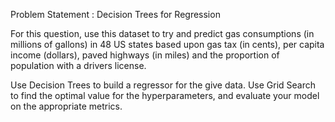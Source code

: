  Problem Statement : Decision Trees for Regression

For this question, use this dataset to try and predict gas consumptions (in millions of gallons) in 48 US states based upon gas tax (in cents), per capita income (dollars), paved highways (in miles) and the proportion of population with a drivers license.

Use Decision Trees to build a regressor for the give data. Use Grid Search to find the optimal value for the hyperparameters, and evaluate your model on the appropriate metrics.
